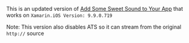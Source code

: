 This is an updated version of [Add Some Sweet Sound to Your App](https://blog.xamarin.com/add-some-sweet-sound-to-your-app/) that works on `Xamarin.iOS
Version: 9.9.0.719`

Note: This version also disables ATS so it can stream from the original `http://` source

